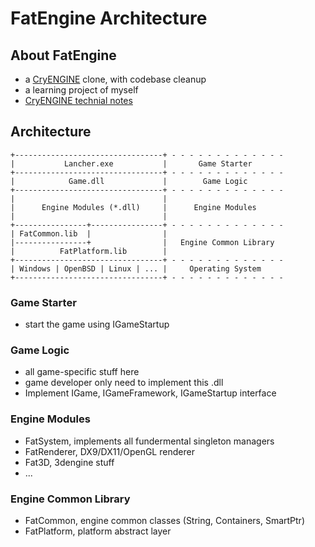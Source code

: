 # FatEngine Architecture

## About FatEngine

 * a [CryENGINE][1] clone, with codebase cleanup
 * a learning project of myself
 * [CryENGINE technial notes][2]


## Architecture

```
+---------------------------------+ - - - - - - - - - - - - -
|           Lancher.exe           |       Game Starter
+---------------------------------+ - - - - - - - - - - - - -
|            Game.dll             |        Game Logic
+---------------------------------+ - - - - - - - - - - - - -
|                                 |
|      Engine Modules (*.dll)     |      Engine Modules
|                                 |
+----------------+----------------+ - - - - - - - - - - - - -
| FatCommon.lib  |                |
|----------------+                |   Engine Common Library      
|          FatPlatform.lib        |
+---------------------------------+ - - - - - - - - - - - - -
| Windows | OpenBSD | Linux | ... |     Operating System
+---------------------------------+ - - - - - - - - - - - - -
```

### Game Starter

 * start the game using IGameStartup

### Game Logic

 * all game-specific stuff here
 * game developer only need to implement this .dll
 * Implement IGame, IGameFramework, IGameStartup interface

### Engine Modules

 * FatSystem, implements all fundermental singleton managers
 * FatRenderer, DX9/DX11/OpenGL renderer
 * Fat3D, 3dengine stuff
 * ...

### Engine Common Library

 * FatCommon, engine common classes (String, Containers, SmartPtr)
 * FatPlatform, platform abstract layer


[1]:https://github.com/CRYTEK/CRYENGINE
[2]:https://github.com/kasicass/blog/blob/master/fat3d/2020_08_08_cryengine_technical_notes.md
